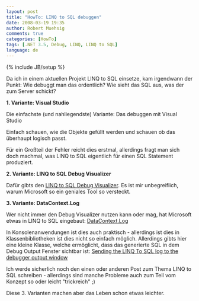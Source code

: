 ```yaml
---
layout: post
title: "HowTo: LINQ to SQL debuggen"
date: 2008-03-19 19:35
author: Robert Muehsig
comments: true
categories: [HowTo]
tags: [.NET 3.5, Debug, LINQ, LINQ to SQL]
language: de
---
```

{% include JB/setup %}
<p>Da ich in einem aktuellen Projekt LINQ to SQL einsetze, kam irgendwann der Punkt: Wie debuggt man das ordentlich? Wie sieht das SQL aus, was der zum Server schickt?</p>  <p><strong>1. Variante: Visual Studio</strong></p>  <p>Die einfachste (und nahliegendste) Variante: Das debuggen mit Visual Studio</p>  <p>Einfach schauen, wie die Objekte gef&#252;llt werden und schauen ob das &#252;berhaupt logisch passt.</p>  <p>F&#252;r ein Gro&#223;teil der Fehler reicht dies erstmal, allerdings fragt man sich doch machmal, was LINQ to SQL eigentlich f&#252;r einen SQL Statement produziert.</p>  <p><strong>2. Variante: LINQ to SQL Debug Visualizer</strong></p>  <p>Daf&#252;r gibts den <a href="http://weblogs.asp.net/scottgu/archive/2007/07/31/linq-to-sql-debug-visualizer.aspx">LINQ to SQL Debug Visualizer</a>. Es ist mir unbegreiflich, warum Microsoft so ein geniales Tool so versteckt.</p>  <p><strong>3. Variante: DataContext.Log</strong></p>  <p>Wer nicht immer den Debug Visualizer nutzen kann oder mag, hat Microsoft etwas in LINQ to SQL eingebaut: <a href="http://msdn2.microsoft.com/de-de/library/system.data.linq.datacontext.log.aspx">DataContext.Log</a>&#160;</p>  <p>In Konsolenanwendungen ist dies auch praktisch - allerdings ist dies in Klassenbibliotheken ist dies nicht so einfach m&#246;glich. Allerdings gibts hier eine kleine Klasse, welche erm&#246;glicht, dass das generierte SQL in dem Debug Output Fenster sichtbar ist: <a href="http://www.u2u.info/Blogs/Kris/Lists/Posts/Post.aspx?ID=11">Sending the LINQ To SQL log to the debugger output window</a></p>  <p>Ich werde sicherlich noch den einen oder anderen Post zum Thema LINQ to SQL schreiben - allerdings sind manche Probleme auch zum Teil vom Konzept so oder leicht &quot;trickreich&quot; ;)</p>  <p>Diese 3. Varianten machen aber das Leben schon etwas leichter.</p>
